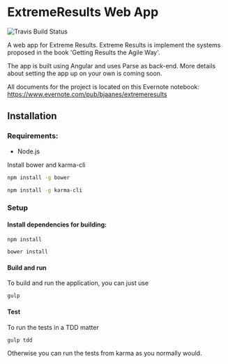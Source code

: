 # ExtremeResults Web App

![Travis Build Status](https://travis-ci.org/bjaanes/ExtremeResults-WebApp.svg?branch=master)

A web app for Extreme Results.
Extreme Results is implement the systems proposed in the book 'Getting Results the Agile Way'.

The app is built using Angular and uses Parse as back-end.
More details about setting the app up on your own is coming soon.

All documents for the project is located on this Evernote notebook:
https://www.evernote.com/pub/bjaanes/extremeresults


## Installation

### Requirements:

* Node.js

Install bower and karma-cli

```bash
npm install -g bower
```

```bash
npm install -g karma-cli
```

### Setup

#### Install dependencies for building:
```bash
npm install
```

```bash
bower install
```

#### Build and run

To build and run the application, you can just use
```bash
gulp
```


#### Test

To run the tests in a TDD matter
```bash
gulp tdd
```

Otherwise you can run the tests from karma as you normally would.


